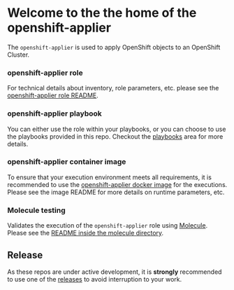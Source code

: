 # Welcome to the the home of the openshift-applier
The `openshift-applier` is used to apply OpenShift objects to an OpenShift Cluster.


### openshift-applier role

For technical details about inventory, role parameters, etc. please see the [openshift-applier role README](roles/openshift-applier/README.md).

### openshift-applier playbook

You can either use the role within your playbooks, or you can choose to use the playbooks provided in this repo. Checkout the [playbooks](playbooks) area for more details.

### openshift-applier container image

To ensure that your execution environment meets all requirements, it is recommended to use the [openshift-applier docker image](images/openshift-applier) for the executions. Please see the image README for more details on runtime parameters, etc.

### Molecule testing

Validates the execution of the `openshift-applier` role using [Molecule](https://molecule.readthedocs.io). Please see the [README inside the molecule directory](molecule/README.md).


## Release

As these repos are under active development, it is **strongly** recommended to use one of the [releases](../../releases) to avoid interruption to your work.
